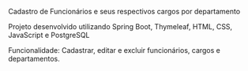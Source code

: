 Cadastro de Funcionários e seus respectivos cargos por departamento

Projeto desenvolvido utilizando Spring Boot, Thymeleaf, HTML, CSS, JavaScript e PostgreSQL

Funcionalidade: Cadastrar, editar e excluir funcionários, cargos e departamentos.
